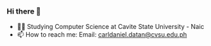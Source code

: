 ### Hi there 👋
- 👨‍🎓 Studying Computer Science at Cavite State University - Naic
- 📫 How to reach me: Email: carldaniel.datan@cvsu.edu.ph
<!--
**carldatan/carldatan** is a ✨ _special_ ✨ repository because its `README.md` (this file) appears on your GitHub profile.

Here are some ideas to get you started:

- 🔭 I’m currently working on ...
- 🌱 I’m currently learning ...
- 👯 I’m looking to collaborate on ...
- 🤔 I’m looking for help with ...
- 💬 Ask me about ...
- 📫 How to reach me: ...
- 😄 Pronouns: ...
- ⚡ Fun fact: ...
-->


